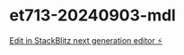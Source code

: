 # et713-20240903-mdl

[Edit in StackBlitz next generation editor ⚡️](https://stackblitz.com/~/github.com/Fatim44/et713-20240903-mdl)